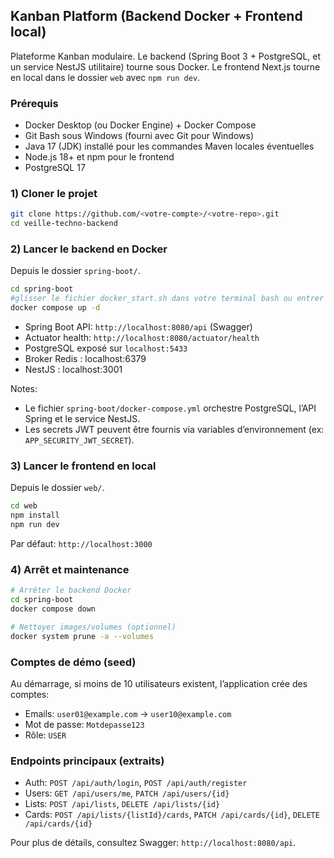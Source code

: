 ## Kanban Platform (Backend Docker + Frontend local)

Plateforme Kanban modulaire. Le backend (Spring Boot 3 + PostgreSQL, et un service NestJS utilitaire) tourne sous Docker. Le frontend Next.js tourne en local dans le dossier `web` avec `npm run dev`.

### Prérequis
- Docker Desktop (ou Docker Engine) + Docker Compose
- Git Bash sous Windows (fourni avec Git pour Windows)
- Java 17 (JDK) installé pour les commandes Maven locales éventuelles
- Node.js 18+ et npm pour le frontend
- PostgreSQL 17

### 1) Cloner le projet
```bash
git clone https://github.com/<votre-compte>/<votre-repo>.git
cd veille-techno-backend
```

### 2) Lancer le backend en Docker
Depuis le dossier `spring-boot/`.
```bash
cd spring-boot
#glisser le fichier docker_start.sh dans votre terminal bash ou entrer la commande suivante dans le répertoire spring-boot :
docker compose up -d
```

- Spring Boot API: `http://localhost:8080/api` (Swagger)
- Actuator health: `http://localhost:8080/actuator/health`
- PostgreSQL exposé sur `localhost:5433`
- Broker Redis : localhost:6379
- NestJS : localhost:3001

Notes:
- Le fichier `spring-boot/docker-compose.yml` orchestre PostgreSQL, l’API Spring et le service NestJS.
- Les secrets JWT peuvent être fournis via variables d’environnement (ex: `APP_SECURITY_JWT_SECRET`).

### 3) Lancer le frontend en local
Depuis le dossier `web/`.
```bash
cd web
npm install
npm run dev
```

Par défaut: `http://localhost:3000`



### 4) Arrêt et maintenance
```bash
# Arrêter le backend Docker
cd spring-boot
docker compose down

# Nettoyer images/volumes (optionnel)
docker system prune -a --volumes
```

### Comptes de démo (seed)
Au démarrage, si moins de 10 utilisateurs existent, l’application crée des comptes:
- Emails: `user01@example.com` → `user10@example.com`
- Mot de passe: `Motdepasse123`
- Rôle: `USER`

### Endpoints principaux (extraits)
- Auth: `POST /api/auth/login`, `POST /api/auth/register`
- Users: `GET /api/users/me`, `PATCH /api/users/{id}`
- Lists: `POST /api/lists`, `DELETE /api/lists/{id}`
- Cards: `POST /api/lists/{listId}/cards`, `PATCH /api/cards/{id}`, `DELETE /api/cards/{id}`

Pour plus de détails, consultez Swagger: `http://localhost:8080/api`.
